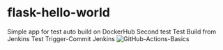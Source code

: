# flask-hello-world
Simple app for test auto build on DockerHub
Second test
Test Build from Jenkins
Test Trigger-Commit Jenkins
![GitHub-Actions-Basics](https://github.com/Rogembaum/flask-hello-world/workflows/GitHub-Actions-Basics/badge.svg?event=push)
